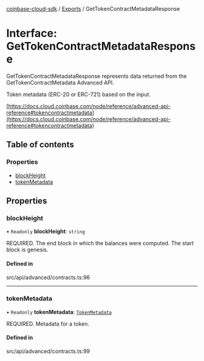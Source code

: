 [coinbase-cloud-sdk](../README.md) / [Exports](../modules.md) / GetTokenContractMetadataResponse

# Interface: GetTokenContractMetadataResponse

GetTokenContractMetadataResponse represents data returned from the GetTokenContractMetadata Advanced API.

Token metadata (ERC-20 or ERC-721) based on the input.

[https://docs.cloud.coinbase.com/node/reference/advanced-api-reference#tokencontractmetadata](https://docs.cloud.coinbase.com/node/reference/advanced-api-reference#tokencontractmetadata)

## Table of contents

### Properties

- [blockHeight](GetTokenContractMetadataResponse.md#blockheight)
- [tokenMetadata](GetTokenContractMetadataResponse.md#tokenmetadata)

## Properties

### blockHeight

• `Readonly` **blockHeight**: `string`

REQUIRED. The end block in which the balances were computed. The start block is genesis.

#### Defined in

src/api/advanced/contracts.ts:96

___

### tokenMetadata

• `Readonly` **tokenMetadata**: [`TokenMetadata`](TokenMetadata.md)

REQUIRED. Metadata for a token.

#### Defined in

src/api/advanced/contracts.ts:99
